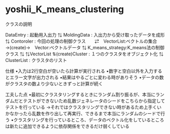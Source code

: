 yoshii_K_means_clustering
==============
クラスの説明

DataEntry : 起動用入出力
⇅
MoldingData : 入出力から受け取ったデータを成形
⇅
Contoroler : 今回の処理の制御クラス　　⇄　VectorList:ベクトルの集合　→(create)→　Vector:ベクトルデータ
⇅
K_means_strategy:K_means法の制御クラス
⇅
⇅VectorList
⇅(create)Cluster : １つのクラスタをオブジェクト化
⇅
ClusterList : クラスタのリスト

仕様
•入力は2行空白が空いたら計算が実行される
•数字と空白以外を入力するとエラー文字が出力される
•結果はやるごとに変わる時がありそう
•データの数がクラスタの数より少ないときずっと計算が続く

工夫した点
•最初にクラスタリングするときにランダム割り振るが、本当にランダムだとテストができないため乱数ジェネレータのシードをこちらから指定してテストを行っている
→それではクラスタリングできない時があるため上手くいかなかったら乱数を作り出して再実行、できるまで本当にランダムのシードで行う
•クラスタリングを行っているところ、データのベクトル化をしているところは新たに追加できるように依存関係をできるだけ弱くしている

